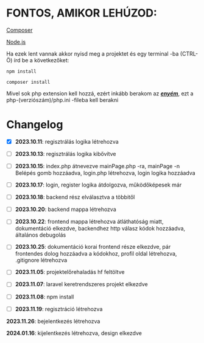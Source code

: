 # FONTOS, AMIKOR LEHÚZOD:

[Composer](https://getcomposer.org/download/)

[Node.js](https://nodejs.org/en/)

Ha ezek lent vannak akkor nyisd meg a projektet és egy terminal -ba (CTRL-Ö) írd be a következőket:

```
npm install
```

```
composer install
```

Mivel sok php extension kell hozzá, ezért inkább berakom az ***[enyém](https://anotepad.com/notes/4fiqbgx7)***, ezt a php-(verziószám)/php.ini -fileba kell berakni

# Changelog
- [x] **2023.10.11**: regisztrálás logika létrehozva 

- [ ] **2023.10.13**: regisztrálás logika kibővítve 

- [ ] **2023.10.15**: index.php átnevezve mainPage.php -ra, mainPage -n Belépés gomb hozzáadva, login.php létrehozva, login logika hozzáadva

- [ ] **2023.10.17**: login, register logika átdolgozva, működőképesek már

- [ ] **2023.10.18**: backend rész elválasztva a többitől

- [ ] **2023.10.20**: backend mappa létrehozva

- [ ] **2023.10.22**: frontend mappa létrehozva átláthatóság miatt, dokumentáció elkezdve, backendhez http válasz kódok hozzáadva, általános debugolás

- [ ] **2023.10.25**: dokumentáció korai frontend része elkezdve, pár frontendes dolog hozzáadva a kódokhoz, profil oldal létrehozva, .gitignore létrehozva

- [ ] **2023.11.05**: projektelőrehaladás hf feltöltve

- [ ] **2023.11.07**: laravel keretrendszeres projekt elkezdve

- [ ] **2023.11.08**: npm install

- [ ] **2023.11.19**: regisztráció létrehozva

**2023.11.26**: bejelentkezés létrehozva

**2024.01.16**: kijelentkezés létrehozva, design elkezdve
